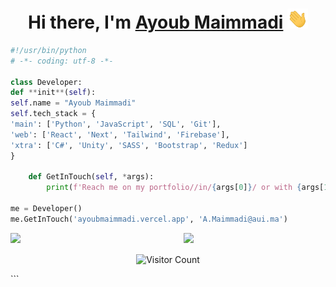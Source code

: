 <h1 align="center">Hi there, I'm <a href="https://ayoubmaimmadi.vercel.app/" target="_blank">Ayoub Maimmadi</a> <img
src="https://github.com/Fabioo29/Fabioo29/raw/main/images/Hi.gif" height="32" /></h1>
    
```python
#!/usr/bin/python
# -*- coding: utf-8 -*-

class Developer:
def **init**(self):
self.name = "Ayoub Maimmadi"
self.tech_stack = {
'main': ['Python', 'JavaScript', 'SQL', 'Git'],
'web': ['React', 'Next', 'Tailwind', 'Firebase'],
'xtra': ['C#', 'Unity', 'SASS', 'Bootstrap', 'Redux']
}

    def GetInTouch(self, *args):
        print(f'Reach me on my portfolio//in/{args[0]}/ or with {args[1]}.')

me = Developer()
me.GetInTouch('ayoubmaimmadi.vercel.app', 'A.Maimmadi@aui.ma')

```
<img  src="https://github-readme-stats.vercel.app/api?username=AyoubMaimmadi&show_icons=true&hide_border=true&theme=dark" width="45%" align="right" >
<img  src="https://github-readme-streak-stats.herokuapp.com/?user=AyoubMaimmadi&theme=dark" width="45%" >

<p align="center">
  <img src="https://profile-counter.glitch.me/AyoubMaimmadi/count.svg" alt="Visitor Count" align="center" />
</p>
```
